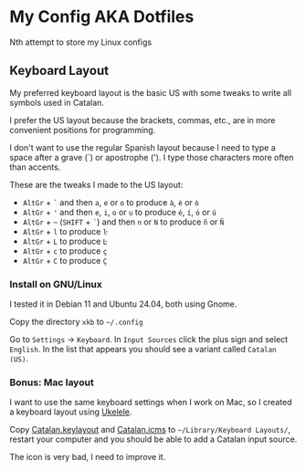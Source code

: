 # My Config AKA Dotfiles

Nth attempt to store my Linux configs

## Keyboard Layout

My preferred keyboard layout is the basic US with some tweaks to write all
symbols used in Catalan.

I prefer the US layout because the brackets, commas, etc., are in more
convenient positions for programming.

I don't want to use the regular Spanish layout because I need to type a space
after a grave (`) or apostrophe ('). I type those characters more often than
accents.

These are the tweaks I made to the US layout:

* `AltGr` + `` ` `` and then `a`, `e` or `o` to produce `à`, `è` or `ò`
* `AltGr` + `'` and then `e`, `i`, `o` or `u` to produce `é`, `í`, `ó` or `ú`
* `AltGr` + `~` (`SHIFT` + `` ` ``) and then `n` or `N` to produce `ñ` or `Ñ`
* `AltGr` + `l` to produce `ŀ`
* `AltGr` + `L` to produce `Ŀ`
* `AltGr` + `c` to produce `ç`
* `AltGr` + `C` to produce `Ç`

### Install on GNU/Linux

I tested it in Debian 11 and Ubuntu 24.04, both using Gnome.

Copy the directory `xkb` to `~/.config`

Go to `Settings` &rarr; `Keyboard`. In `Input Sources` click the plus sign and
select `English`. In the list that appears you should see a variant called
`Catalan (US)`.

### Bonus: Mac layout

I want to use the same keyboard settings when I work on Mac, so I created a
keyboard layout using [Ukelele](https://software.sil.org/ukelele/).

Copy [Catalan.keylayout](misc/mac-keyboard-layout/Catalan.keylayout) and
[Catalan.icms](misc/mac-keyboard-layout/Catalan.icms) to `~/Library/Keyboard
Layouts/`, restart your computer and you should be able to add a Catalan input
source.

The icon is very bad, I need to improve it.
